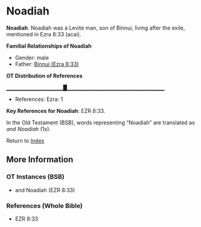 # Noadiah
**Noadiah**. 
Noadiah was a Levite man, son of Binnui, living after the exile, mentioned in Ezra 8:33 (acai). 




**Familial Relationships of Noadiah**


* Gender: male
* Father: [Binnui (Ezra 8:33)](Binnui.2.md)


**OT Distribution of References**

▁▁▁▁▁▁▁▁▁▁▁▁▁▁█▁▁▁▁▁▁▁▁▁▁▁▁▁▁▁▁▁▁▁▁▁▁▁▁
* References: Ezra: 1



**Key References for Noadiah**: 
EZR 8:33. 


In the Old Testament (BSB), words representing “Noadiah” are translated as 
*and Noadiah* (1x). 




Return to [Index](00-Index.md)

## More Information

### OT Instances (BSB)

* and Noadiah (EZR 8:33)



### References (Whole Bible)

* EZR 8:33



